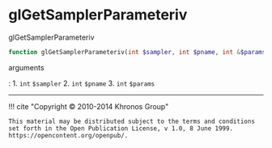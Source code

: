 # glGetSamplerParameteriv
glGetSamplerParameteriv

```php
function glGetSamplerParameteriv(int $sampler, int $pname, int &$params) : void
```

arguments

:    1. `int` `$sampler` 
    2. `int` `$pname` 
    3. `int` `$params` 

---
     

!!! cite "Copyright © 2010-2014 Khronos Group"

    This material may be distributed subject to the terms and conditions set forth in the Open Publication License, v 1.0, 8 June 1999. https://opencontent.org/openpub/.